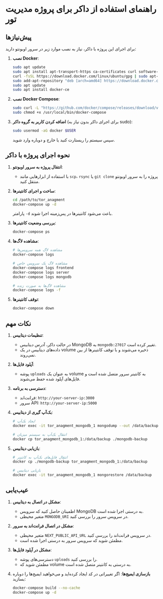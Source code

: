 # راهنمای استفاده از داکر برای پروژه مدیریت تور

## پیش‌نیازها

برای اجرای این پروژه با داکر، نیاز به نصب موارد زیر در سرور اوبونتو دارید:

1. **نصب Docker**:
   ```bash
   sudo apt update
   sudo apt install apt-transport-https ca-certificates curl software-properties-common
   curl -fsSL https://download.docker.com/linux/ubuntu/gpg | sudo apt-key add -
   sudo add-apt-repository "deb [arch=amd64] https://download.docker.com/linux/ubuntu $(lsb_release -cs) stable"
   sudo apt update
   sudo apt install docker-ce
   ```

2. **نصب Docker Compose**:
   ```bash
   sudo curl -L "https://github.com/docker/compose/releases/download/v2.24.6/docker-compose-$(uname -s)-$(uname -m)" -o /usr/local/bin/docker-compose
   sudo chmod +x /usr/local/bin/docker-compose
   ```

3. **اضافه کردن کاربر به گروه داکر** (برای اجرای داکر بدون نیاز به sudo):
   ```bash
   sudo usermod -aG docker $USER
   ```
   سپس سیستم را ریستارت کنید یا خارج و دوباره وارد شوید.

## نحوه اجرای پروژه با داکر

1. **انتقال پروژه به سرور اوبونتو**:
   - با استفاده از ابزارهایی مانند `scp`، `rsync` یا `git clone` پروژه را به سرور اوبونتو منتقل کنید.

2. **ساخت و اجرای کانتینرها**:
   ```bash
   cd /path/to/tor_anagment
   docker-compose up -d
   ```
   پارامتر `-d` باعث می‌شود کانتینرها در پس‌زمینه اجرا شوند.

3. **بررسی وضعیت کانتینرها**:
   ```bash
   docker-compose ps
   ```

4. **مشاهده لاگ‌ها**:
   ```bash
   # مشاهده لاگ همه سرویس‌ها
   docker-compose logs
   
   # مشاهده لاگ یک سرویس خاص
   docker-compose logs frontend
   docker-compose logs server
   docker-compose logs mongodb
   
   # مشاهده لاگ‌ها به صورت زنده
   docker-compose logs -f
   ```

5. **توقف کانتینرها**:
   ```bash
   docker-compose down
   ```

## نکات مهم

1. **تنظیمات دیتابیس**:
   - در حالت داکر، آدرس دیتابیس MongoDB به `mongodb:27017` تغییر کرده است.
   - داده‌های دیتابیس در یک volume ذخیره می‌شوند و با توقف کانتینرها از بین نمی‌روند.

2. **آپلود فایل‌ها**:
   - پوشه `uploads` به عنوان یک volume به کانتینر سرور متصل شده است و فایل‌های آپلود شده حفظ می‌شوند.

3. **دسترسی به برنامه**:
   - فرانت‌اند: `http://your-server-ip:3000`
   - سرور API: `http://your-server-ip:5000`

4. **بک‌آپ گیری از دیتابیس**:
   ```bash
   # ایجاد بک‌آپ
   docker exec -it tor_anagment_mongodb_1 mongodump --out /data/backup
   
   # انتقال بک‌آپ به سیستم میزبان
   docker cp tor_anagment_mongodb_1:/data/backup ./mongodb-backup
   ```

5. **بازیابی دیتابیس**:
   ```bash
   # انتقال فایل‌های بک‌آپ به کانتینر
   docker cp ./mongodb-backup tor_anagment_mongodb_1:/data/backup
   
   # بازیابی دیتابیس
   docker exec -it tor_anagment_mongodb_1 mongorestore /data/backup
   ```

## عیب‌یابی

1. **مشکل در اتصال به دیتابیس**:
   - اطمینان حاصل کنید که سرویس MongoDB به درستی اجرا شده است.
   - متغیر محیطی `MONGODB_URI` در سرویس سرور را بررسی کنید.

2. **مشکل در اتصال فرانت‌اند به سرور**:
   - متغیر محیطی `NEXT_PUBLIC_API_URL` در سرویس فرانت‌اند را بررسی کنید.
   - مطمئن شوید که سرویس سرور به درستی اجرا شده است.

3. **مشکل در آپلود فایل‌ها**:
   - دسترسی‌های پوشه `uploads` را بررسی کنید.
   - مطمئن شوید که volume به درستی به کانتینر متصل شده است.

4. **بازسازی ایمیج‌ها**:
   اگر تغییراتی در کد ایجاد کرده‌اید و می‌خواهید ایمیج‌ها را دوباره بسازید:
   ```bash
   docker-compose build --no-cache
   docker-compose up -d
   ```
